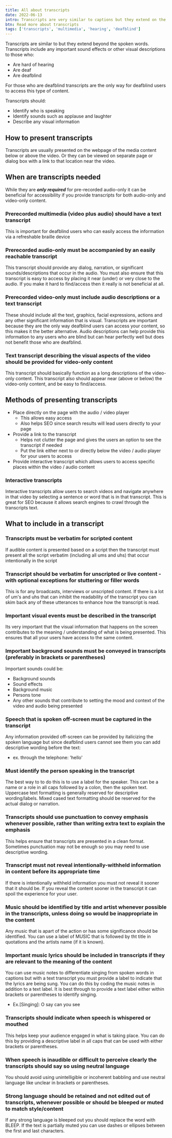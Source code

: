 ```yaml
---
title: All about transcripts
date: 2022-06-13
intro: Transcripts are very similar to captions but they extend on the spoken words by including any important sound effects or other visual descriptions that may not be provided via captions.
btn: Read more about transcripts
tags: ['transcripts', 'multimedia', 'hearing', 'deafblind']
---
```


Transcripts are similar to but they extend beyond the spoken words. Transcripts include any important sound effects or other visual descriptions to those who:

- Are hard of hearing
- Are deaf
- Are deafblind

For those who are deafblind transcripts are the only way for deafblind users to access this type of content.

Transcripts should:

- Identify who is speaking
- Identify sounds such as applause and laughter
- Describe any visual information

## How to present transcripts

Transcripts are usually presented on the webpage of the media content below or above the video. Or they can be viewed on separate page or dialog box with a link to that location near the video.

## When are transcripts needed

While they are **_only required_** for pre-recorded audio-only it can be beneficial for accessibility if you provide transcripts for both audio-only and video-only content.

### Prerecorded multimedia (video plus audio) should have a text transcript

This is important for deafblind users who can easily access the information via a refreshable braille device

### Prerecorded audio-only must be accompanied by an easily reachable transcript

This transcript should provide any dialog, narration, or significant sounds/descriptions that occur in the audio. You must also ensure that this transcript is easy to access by placing it near (under) or very close to the audio. If you make it hard to find/access then it really is not beneficial at all.

### Prerecorded video-only must include audio descriptions or a text transcript

These should include all the text, graphics, facial expressions, actions and any other significant information that is visual. Transcripts are important because they are the only way deafblind users can access your content, so this makes it the better alternative. Audio descriptions can help provide this information to any users who are blind but can hear perfectly well but does not benefit those who are deafblind.

### Text transcript describing the visual aspects of the video should be provided for video-only content

This transcript should basically function as a long descriptions of the video-only content. This transcript also should appear near (above or below) the video-only content, and be easy to find/access.

## Methods of presenting transcripts

- Place directly on the page with the audio / video player
  - This allows easy access
  - Also helps SEO since search results will lead users directly to your page
- Provide a link to the transcript
  - Helps not clutter the page and gives the users an option to see the transcript if needed
  - Put the link either next to or directly below the video / audio player for your users to access
- Provide interactive transcript which allows users to access specific places within the video / audio content

### Interactive transcripts

Interactive transcripts allow users to search videos and navigate anywhere in that video by selecting a sentence or word that is in that transcript. This is great for SEO because it allows search engines to crawl through the transcripts text.

## What to include in a transcript

### Transcripts must be verbatim for scripted content

If audible content is presented based on a script then the transcript must present all the script verbatim (including all ums and uhs) that occur intentionally in the script

### Transcript should be verbatim for unscripted or live content - with optional exceptions for stuttering or filler words

This is for any broadcasts, interviews or unscripted content. If there is a lot of um's and uhs that can inhibit the readability of the transcript you can skim back any of these utterances to enhance how the transcript is read.

### Important visual events must be described in the transcript

Its very important that the visual information that happens on the screen contributes to the meaning / understanding of what is being presented. This ensures that all your users have access to the same content.

### Important background sounds must be conveyed in transcripts (preferably in brackets or parentheses)

Important sounds could be:

- Background sounds
- Sound effects
- Background music
- Persons tone
- Any other sounds that contribute to setting the mood and context of the video and audio being presented

### Speech that is spoken off-screen must be captured in the transcript

Any information provided off-screen can be provided by italicizing the spoken language but since deafblind users cannot see them you can add descriptive wording before the text:

- ex. through the telephone: 'hello'

### Must identify the person speaking in the transcript

The best way to to do this is to use a label for the speaker. This can be a name or a role in all caps followed by a colon, then the spoken text. Uppercase text formatting is generally reserved for descriptive wording/labels. Mixed cased text formatting should be reserved for the actual dialog or narration.

### Transcripts should use punctuation to convey emphasis whenever possible, rather than writing extra text to explain the emphasis

This helps ensure that transcripts are presented in a clean format. Sometimes punctuation may not be enough so you may need to use descriptive wording.

### Transcript must not reveal intentionally-withheld information in content before its appropriate time

If there is intentionally withheld information you must not reveal it sooner that it should be. If you reveal the content sooner in the transcript it can spoil the experience for your user.

### Music should be identified by title and artist whenever possible in the transcripts, unless doing so would be inappropriate in the content

Any music that is apart of the action or has some significance should be identified. You can use a label of MUSIC that is followed by tht title in quotations and the artists name (if it is known).

### Important music lyrics should be included in transcripts if they are relevant to the meaning of the content

You can use music notes to differentiate singing from spoken words in captions but with a text transcript you must provide a label to indicate that the lyrics are being sung. You can do this by coding the music notes in addition to a text label. It is best through to provide a text label either within brackets or parentheses to identify singing.

- Ex.[Singing]: O say can you see

### Transcripts should indicate when speech is whispered or mouthed

This helps keep your audience engaged in what is taking place. You can do this by providing a descriptive label in all caps that can be used with either brackets or parentheses.

### When speech is inaudible or difficult to perceive clearly the transcripts should say so using neutral language

You should avoid using unintelligible or incoherent babbling and use neutral language like unclear in brackets or parentheses.

### Strong language should be retained and not edited out of transcripts, whenever possible or should be bleeped or muted to match style/content

If any strong language is bleeped out you should replace the word with BLEEP. If the text is partially muted you can use dashes or ellipses between the first and last characters.
